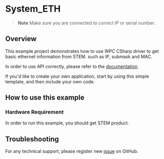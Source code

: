 # System_ETH
> **Note**
> Make sure you are connected to correct IP or serial number.

## Overview

This example project demonstrates how to use WPC CSharp driver to get basic ethernet information from STEM.
such as IP, submask and MAC.

In order to use API correctly, please refer to the [documentation](https://wpc-systems-ltd.github.io/WPC_CSharp_driver_release/).

If you'd like to create your own application, start by using this simple template, and then include your own code.

## How to use this example

### Hardware Requirement

In order to run this example, you should get STEM product.

## Troubleshooting

For any technical support, please register new [issue](https://github.com/WPC-Systems-Ltd/WPC_CSharp_driver_release/issues) on GitHub.